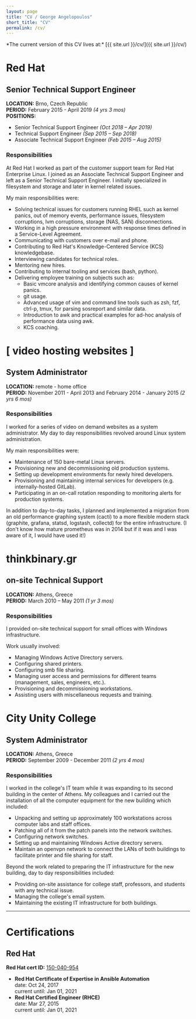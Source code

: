 ```yaml
---
layout: page
title: "CV / George Angelopoulos"
short_title: "CV"
permalink: /cv/
---
```

<link rel="stylesheet" href="/css/cvprint.css">
*The current version of this CV lives at:* [{{ site.url }}/cv/]({{ site.url }}/cv/)

# Red Hat
##  Senior Technical Support Engineer
**LOCATION:** Brno, Czech Republic  
**PERIOD:** February 2015 - April 2019 *(4 yrs 3 mos)*  
**POSITIONS:**  
* Senior Technical Support Engineer *(Oct 2018 – Apr 2019)*
* Technical Support Engineer *(Sep 2015 – Sep 2018)*
* Associate Technical Support Engineer *(Feb 2015 – Aug 2015)*

### Responsibilities
At Red Hat I worked as part of the customer support team for Red Hat Enterprise Linux. I joined as an Associate Technical Support Engineer and left as a Senior Technical Support Engineer. I initially specialized in filesystem and storage and later in kernel related issues. 

My main responsibilities were:
* Solving technical issues for customers running RHEL such as kernel panics, out of memory events, performance issues, filesystem corruptions, lvm corruptions, storage (NAS, SAN) disconnections.
* Working in a high pressure environment with response times defined in a Service-Level Agreement.
* Communicating with customers over e-mail and phone.
* Contributing to Red Hat's Knowledge-Centered Service (KCS) knowledgebase.
* Interviewing candidates for technical roles.
* Mentoring new hires.
* Contributing to internal tooling and services (bash, python).
* Delivering employee training on subjects such as:
    * Basic vmcore analysis and identifying common causes of kernel panics.
    * git usage.
    * Advanced usage of vim and command line tools such as zsh, fzf, ctrl-p, tmux, for parsing sosreport and similar data.
    * Introduction to awk and practical examples for ad-hoc analysis of performance data using awk.
    * KCS coaching.

# [ video hosting websites ]
##  System Administrator
**LOCATION:** remote - home office  
**PERIOD:** November 2011 - April 2013 and February 2014 - January 2015 *(2 yrs 6 mos)*

### Responsibilities
I worked for a series of video on demand websites as a system administrator. My day to day responsibilities revolved around Linux system administration. 

My main responsibilities were:
* Maintenance of 150 bare-metal Linux servers.
* Provisioning new and decommissioning old production systems.
* Setting up development environments for newly hired developers.
* Provisioning and maintaining internal services for developers (e.g. internally-hosted GitLab).
* Participating in an on-call rotation responding to monitoring alerts for production systems.

In addition to day-to-day tasks, I planned and implemented a migration from an old performance graphing system (cacti) to a more flexible modern stack (graphite, grafana, statsd, logstash, collectd) for the entire infrastructure. (I don't know how mature prometheus was in 2014 but if it was and I was aware of it, I would have used it!)

# thinkbinary.gr
##  on-site Technical Support
**LOCATION:** Athens, Greece  
**PERIOD:** March 2010 – May 2011 *(1 yr 3 mos)* 

### Responsibilities
I provided on-site technical support for small offices with Windows infrastructure.

Work usually involved:
* Managing Windows Active Directory servers.
* Configuring shared printers.
* Configuring smb file sharing.
* Managing user access and permissions for different teams (management, sales, engineers, etc.).
* Provisioning and decommissioning workstations.
* Assisting users with miscellaneous requests and training.

# City Unity College
##  System Administrator
**LOCATION:** Athens, Greece  
**PERIOD:** September 2009 - December 2011 *(2 yrs 4 mos)*

### Responsibilities
I worked in the college's IT team while it was expanding to its second building in the center of Athens. My colleagues and I carried out the installation of all the computer equipment for the new building which included:

* Unpacking and setting up approximately 100 workstations across computer labs and staff offices.
* Patching all of it from the patch panels into the network switches.
* Configuring network switches.
* Setting up and maintaining Windows Active directory servers.
* Maintain an openvpn network to connect the LANs of both buildings to facilitate printer and file sharing for staff.

Beyond the work related to preparing the IT infrastructure for the new building, day to day responsibilities included:

* Providing on-site assistance for college staff, professors, and students with any technical issue.
* Managing the college's email system.
* Maintaining the existing IT infrastructure for both buildings.

---

# Certifications
## Red Hat
**Red Hat cert ID:** [150-040-954](https://rhtapps.redhat.com/verify/?certId=150-040-954)  
* **Red Hat Certificate of Expertise in Ansible Automation**  
  date:	Oct 24, 2017  
  current until:	Jan 01, 2021
* **Red Hat Certified Engineer (RHCE)**  
    date:	Mar 27, 2015  
    current until:	Jan 01, 2021
